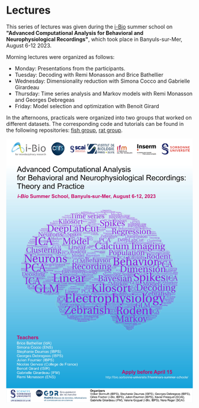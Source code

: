 # Lectures
This series of lectures was given during the [i-Bio](http://ibio.sorbonne-universite.fr/) summer school on **"Advanced Computational Analysis for Behavioral and Neurophysiological Recordings"**, which took place in Banyuls-sur-Mer, August 6-12 2023.

Morning lectures were organized as follows:
* Monday: Presentations from the participants.
* Tuesday: Decoding with Remi Monasson and Brice Bathellier
* Wednesday: Dimensionality reduction with Simona Cocco and Gabrielle Girardeau
* Thursday: Time series analysis and Markov models with Remi Monasson and Georges Debregeas
* Friday: Model selection and optimization with Benoit Girard

In the afternoons, practicals were organized into two groups that worked on different datasets. The corresponding code and tutorials can be found in the following repositories: [fish group](https://github.com/i-Bio-Summer-School-2023/Practicals-fishgroup), [rat group](https://github.com/i-Bio-Summer-School-2023/Practicals-ratgroup).

![Summer school flyer](https://github.com/i-Bio-Summer-School-2023/Lectures/blob/main/i-Bio-2023-Summer-School-Advanced-Processing-Tools-for-Behavioral-and-Neurophysiological-Recordings.jpg)

